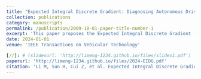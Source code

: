 ```yaml
---
title: "Expected Integral Discrete Gradient: Diagnosing Autonomous Driving Model"
collection: publications
category: manuscripts
permalink: /publication/2009-10-01-paper-title-number-1
excerpt: 'This paper proposes the Expected Integral Discrete Gradient (EIDG), a model-agnostic explainable technique that extends the Integrated Gradient (IG) method to be applicable to a wide range of machine-learning models.'
date: 2024-01-01
venue: 'IEEE Transactions on Vehicular Technology'

[//]: # (slidesurl: 'http://limeng-1234.github.io/files/slides1.pdf')
paperurl: 'http://limeng-1234.github.io/files/2024-EIDG.pdf'
citation: 'Li M, Sun H, Cui Z, et al. Expected Integral Discrete Gradient: Diagnosing Autonomous Driving Model[J]. IEEE Transactions on Vehicular Technology, 2024, doi=10.1109/TVT.2024.3436614'
---
```

